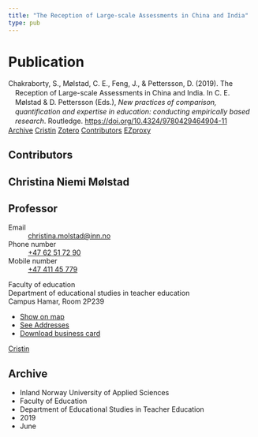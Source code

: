 ```yaml
---
title: "The Reception of Large-scale Assessments in China and India"
type: pub
---
```

<h1>Publication</h1>
<article id="csl-bib-container-6GE9N7W8" class="csl-bib-container">
  <div class="csl-bib-body" style="line-height: 1.35; padding-left: 1em; text-indent:-1em;">
  <div class="csl-entry">Chakraborty, S., M&#xF8;lstad, C. E., Feng, J., &amp; Pettersson, D. (2019). The Reception of Large-scale Assessments in China and India. In C. E. M&#xF8;lstad &amp; D. Pettersson (Eds.), <i>New practices of comparison, quantification and expertise in education: conducting empirically based research</i>. Routledge. <a href="https://doi.org/10.4324/9780429464904-11">https://doi.org/10.4324/9780429464904-11</a></div>
</div>
  <div class="csl-bib-buttons">
    <a href="#taxonomy-article-6GE9N7W8" class="csl-bib-button">Archive</a>
    <a href="https://app.cristin.no/results/show.jsf?id=1707513" alt="Cristin URL" class="csl-bib-button">Cristin</a>
    <a href="http://zotero.org/groups/5022929/items/6GE9N7W8" alt="Zotero URL" class="csl-bib-button">Zotero</a>
    <a href="#contributors-article-6GE9N7W8" class="csl-bib-button">Contributors</a>
    <a href="http://ezproxy.inn.no/login?url=https://doi.org/10.4324/9780429464904-11" class="csl-bib-button">EZproxy</a>
  </div>
  <div id="csl-bib-meta-container-6GE9N7W8"></div>
</article>
<div id="csl-bib-meta-6GE9N7W8" class="csl-bib-meta">
  <article id="contributors-article-6GE9N7W8" class="contributors-article">
    <h1>Contributors</h1>
    <div class="personas">
<div class="vrtx-hinn-person-card">
<div class="photo">
<i class="lar la-user-circle missing-person"></i>
</div>
<div class="info">
<hgroup><h1>Christina Niemi Mølstad</h1>
<h2>Professor</h2>
</hgroup><dl>
<dt>Email</dt>
<dd>
<a href="mailto:christina.molstad@inn.no">christina.molstad@inn.no</a>
</dd>
<dt>Phone number</dt>
<dd><a href="tel:+4762517290">
+47 62 51 72 90
</a></dd>
<dt>Mobile number</dt>
<dd><a href="tel:+4741145779">
+47 411 45 779
</a></dd>
</dl>
<p>
Faculty of education<br>
Department of educational studies in teacher education<br>
Campus Hamar,
Room 2P239
</p>
<ul class="vrtx-hinn-links">
<li><a href="https://www.google.com/maps?q=60.796004,11.072099">Show on map</a></li>
<li><a href="https://www.inn.no/english/find-an-employee/christina-molstad.html#vrtx-hinn-addresses">See Addresses</a></li>
<li><a href="https://www.inn.no/english/find-an-employee/christina-molstad.html?vrtx=vcf">Download business card</a></li>
</ul>
</div>
</div>
<a href="https://app.cristin.no/persons/show.jsf?id=5325" alt="Cristin URL" class="personas-cristin">Cristin</a>
</div>
  </article>
  <article id="taxonomy-article-6GE9N7W8" class="taxonomy-article">
    <h1>Archive</h1>
    <ul>
      <li>Inland Norway University of Applied Sciences</li>
      <li>Faculty of Education</li>
      <li>Department of Educational Studies in Teacher Education</li>
      <li>2019</li>
      <li>June</li>
    </ul>
  </article>
</div>
